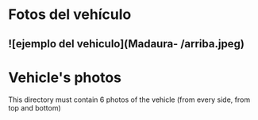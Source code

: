 Fotos del vehículo
====

![ejemplo del vehiculo](Madaura-
/arriba.jpeg)
---

Vehicle's photos
====

This directory must contain 6 photos of the vehicle (from every side, from top and bottom)
